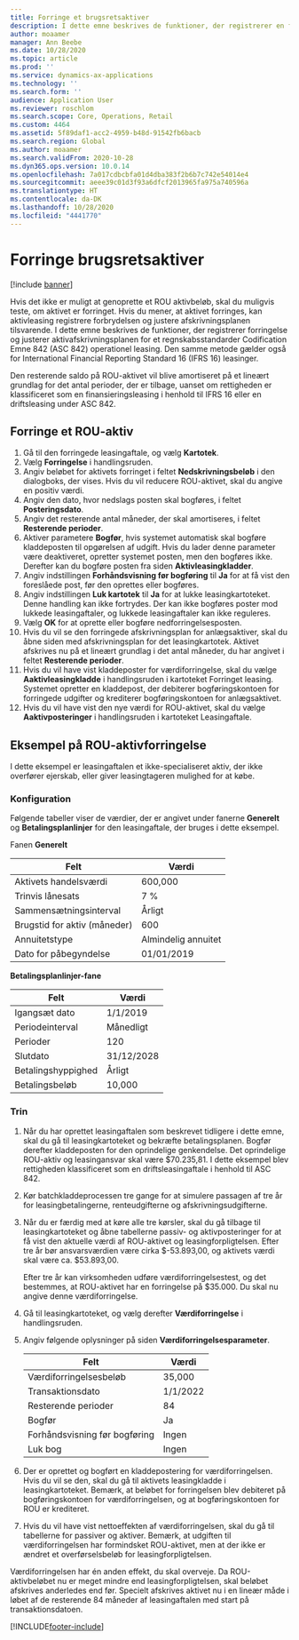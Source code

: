 ```yaml
---
title: Forringe et brugsretsaktiver
description: I dette emne beskrives de funktioner, der registrerer en forringelse og justerer aktivafskrivningsplanen for et regnskabsstandarder Codification Emne 842 (ASC 842) operationel leasing.
author: moaamer
manager: Ann Beebe
ms.date: 10/28/2020
ms.topic: article
ms.prod: ''
ms.service: dynamics-ax-applications
ms.technology: ''
ms.search.form: ''
audience: Application User
ms.reviewer: roschlom
ms.search.scope: Core, Operations, Retail
ms.custom: 4464
ms.assetid: 5f89daf1-acc2-4959-b48d-91542fb6bacb
ms.search.region: Global
ms.author: moaamer
ms.search.validFrom: 2020-10-28
ms.dyn365.ops.version: 10.0.14
ms.openlocfilehash: 7a017cdbcbfa01d4dba383f2b6b7c742e54014e4
ms.sourcegitcommit: aeee39c01d3f93a6dfcf2013965fa975a740596a
ms.translationtype: HT
ms.contentlocale: da-DK
ms.lasthandoff: 10/28/2020
ms.locfileid: "4441770"
---
```

# <a name="impair-right-of-use-assets"></a>Forringe brugsretsaktiver

[!include [banner](../includes/banner.md)]

Hvis det ikke er muligt at genoprette et ROU aktivbeløb, skal du muligvis teste, om aktivet er forringet. Hvis du mener, at aktivet forringes, kan aktivleasing registrere forbrydelsen og justere afskrivningsplanen tilsvarende. I dette emne beskrives de funktioner, der registrerer forringelse og justerer aktivafskrivningsplanen for et regnskabsstandarder Codification Emne 842 (ASC 842) operationel leasing. Den samme metode gælder også for International Financial Reporting Standard 16 (IFRS 16) leasinger.

Den resterende saldo på ROU-aktivet vil blive amortiseret på et lineært grundlag for det antal perioder, der er tilbage, uanset om rettigheden er klassificeret som en finansieringsleasing i henhold til IFRS 16 eller en driftsleasing under ASC 842.

## <a name="impair-an-rou-asset"></a>Forringe et ROU-aktiv

1. Gå til den forringede leasingaftale, og vælg **Kartotek**.
2. Vælg **Forringelse** i handlingsruden.
3. Angiv beløbet for aktivets forringet i feltet **Nedskrivningsbeløb** i den dialogboks, der vises. Hvis du vil reducere ROU-aktivet, skal du angive en positiv værdi.
4. Angiv den dato, hvor nedslags posten skal bogføres, i feltet **Posteringsdato**.
5. Angiv det resterende antal måneder, der skal amortiseres, i feltet **Resterende perioder**.
6. Aktiver parametere **Bogfør**, hvis systemet automatisk skal bogføre kladdeposten til opgørelsen af udgift. Hvis du lader denne parameter være deaktiveret, opretter systemet posten, men den bogføres ikke. Derefter kan du bogføre posten fra siden **Aktivleasingkladder**.
7. Angiv indstillingen **Forhåndsvisning før bogføring** til **Ja** for at få vist den foreslåede post, før den oprettes eller bogføres.
8. Angiv indstillingen **Luk kartotek** til **Ja** for at lukke leasingkartoteket. Denne handling kan ikke fortrydes. Der kan ikke bogføres poster mod lukkede leasingaftaler, og lukkede leasingaftaler kan ikke reguleres.
9. Vælg **OK** for at oprette eller bogføre nedforringelsesposten.
10. Hvis du vil se den forringede afskrivningsplan for anlægsaktiver, skal du åbne siden med afskrivningsplan for det leasingkartotek. Aktivet afskrives nu på et lineært grundlag i det antal måneder, du har angivet i feltet **Resterende perioder**.
11. Hvis du vil have vist kladdeposter for værdiforringelse, skal du vælge **Aaktivleasingkladde** i handlingsruden i kartoteket Forringet leasing. Systemet opretter en kladdepost, der debiterer bogføringskontoen for forringede udgifter og krediterer bogføringskontoen for anlægsaktivet.
12. Hvis du vil have vist den nye værdi for ROU-aktivet, skal du vælge **Aaktivposteringer** i handlingsruden i kartoteket Leasingaftale.

## <a name="example-of-rou-asset-impairment"></a>Eksempel på ROU-aktivforringelse

I dette eksempel er leasingaftalen et ikke-specialiseret aktiv, der ikke overfører ejerskab, eller giver leasingtageren mulighed for at købe.

### <a name="setup"></a>Konfiguration

Følgende tabeller viser de værdier, der er angivet under fanerne **Generelt** og **Betalingsplanlinjer** for den leasingaftale, der bruges i dette eksempel.

Fanen **Generelt**

| Felt                      | Værdi            |
|----------------------------|------------------|
| Aktivets handelsværdi    | 600,000          |
| Trinvis lånesats | 7 %               |
| Sammensætningsinterval       | Årligt         |
| Brugstid for aktiv (måneder) | 600              |
| Annuitetstype               | Almindelig annuitet |
| Dato for påbegyndelse          | 01/01/2019       |

**Betalingsplanlinjer-fane**

| Felt             | Værdi      |
|-------------------|------------|
| Igangsæt dato        | 1/1/2019   |
| Periodeinterval   | Månedligt    |
| Perioder           | 120        |
| Slutdato          | 31/12/2028 |
| Betalingshyppighed | Årligt   |
| Betalingsbeløb    | 10,000     |

### <a name="steps"></a>Trin

1. Når du har oprettet leasingaftalen som beskrevet tidligere i dette emne, skal du gå til leasingkartoteket og bekræfte betalingsplanen. Bogfør derefter kladdeposten for den oprindelige genkendelse. Det oprindelige ROU-aktiv og leasingansvar skal være $70.235,81. I dette eksempel blev rettigheden klassificeret som en driftsleasingaftale i henhold til ASC 842.
2. Kør batchkladdeprocessen tre gange for at simulere passagen af tre år for leasingbetalingerne, renteudgifterne og afskrivningsudgifterne.
3. Når du er færdig med at køre alle tre kørsler, skal du gå tilbage til leasingkartoteket og åbne tabellerne passiv- og aktivposteringer for at få vist den aktuelle værdi af ROU-aktivet og leasingforpligtelsen. Efter tre år bør ansvarsværdien være cirka $-53.893,00, og aktivets værdi skal være ca. $53.893,00. 

    Efter tre år kan virksomheden udføre værdiforringelsestest, og det bestemmes, at ROU-aktivet har en forringelse på $35.000. Du skal nu angive denne værdiforringelse.
    
4. Gå til leasingkartoteket, og vælg derefter **Værdiforringelse** i handlingsruden.
5. Angiv følgende oplysninger på siden **Værdiforringelsesparameter**.

    | Felt                  | Værdi    |
    |------------------------|----------|
    | Værdiforringelsesbeløb      | 35,000   |
    | Transaktionsdato       | 1/1/2022 |
    | Resterende perioder      | 84       |
    | Bogfør                   | Ja      |
    | Forhåndsvisning før bogføring | Ingen       |
    | Luk bog             | Ingen       |

6. Der er oprettet og bogført en kladdepostering for værdiforringelsen. Hvis du vil se den, skal du gå til aktivets leasingkladde i leasingkartoteket. Bemærk, at beløbet for forringelsen blev debiteret på bogføringskontoen for værdiforringelsen, og at bogføringskontoen for ROU er krediteret.
7. Hvis du vil have vist nettoeffekten af værdiforringelsen, skal du gå til tabellerne for passiver og aktiver. Bemærk, at udgiften til værdiforringelsen har formindsket ROU-aktivet, men at der ikke er ændret et overførselsbeløb for leasingforpligtelsen.

Værdiforringelsen har én anden effekt, du skal overveje. Da ROU-aktivbeløbet nu er meget mindre end leasingforpligtelsen, skal beløbet afskrives anderledes end før. Specielt afskrives aktivet nu i en lineær måde i løbet af de resterende 84 måneder af leasingaftalen med start på transaktionsdatoen.


[!INCLUDE[footer-include](../../includes/footer-banner.md)]